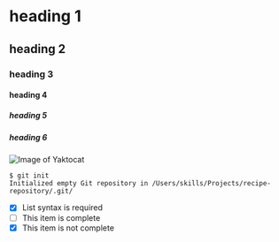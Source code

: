 # heading 1
## heading 2
### heading 3
#### heading 4
##### heading 5
##### heading 6

![Image of Yaktocat](https://octodex.github.com/images/yaktocat.png)

```
$ git init
Initialized empty Git repository in /Users/skills/Projects/recipe-repository/.git/
```
- [x] List syntax is required
- [ ] This item is complete
- [x] This item is not complete
